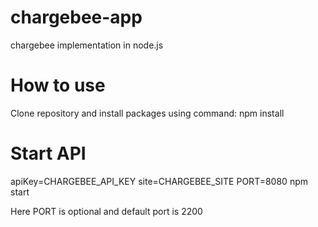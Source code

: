 # chargebee-app
chargebee implementation in node.js

# How to use
Clone repository and install packages using command: npm install

# Start API 
apiKey=CHARGEBEE_API_KEY site=CHARGEBEE_SITE PORT=8080 npm start

Here PORT is optional and default port is 2200
